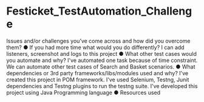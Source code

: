 # Festicket_TestAutomation_Challenge
Issues and/or challenges you’ve come across and how did you overcome them?
● If you had more time what would you do differently?
I can add listeners, screenshot and logs to this project
● What other test cases would you automate and why?
I've automated one task because of time constraint. We can automate other test cases of Search and Basket scenarios.
● What dependencies or 3rd party frameworks/libs/modules used and why?
I've created this project in POM framework. 
I've used Selenium, Testng, Junit dependencies and Testng plugins to run the testng suite.
I've developed this project using Java Programming language
● Resources used
